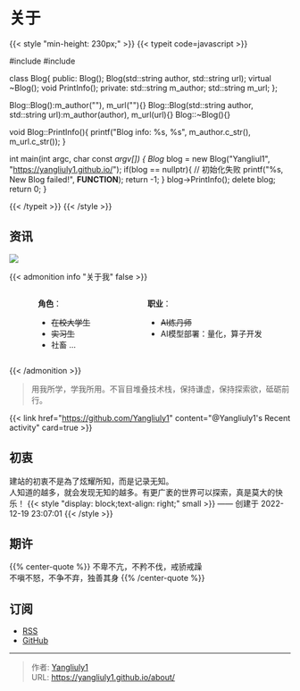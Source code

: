 # 关于


{{< style "min-height: 230px;" >}}
{{< typeit code=javascript >}}

#include <cstring>
#include <iostream>

class Blog{
public:
    Blog();
    Blog(std::string author, std::string url);
    virtual ~Blog();
    void PrintInfo();
private:
    std::string m_author;
    std::string m_url;
};

Blog::Blog():m_author(""), m_url(""){}
Blog::Blog(std::string author, std::string url):m_author(author), m_url(url){}
Blog::~Blog(){}

void Blog::PrintInfo(){
    printf("Blog info: %s, %s", m_author.c_str(), m_url.c_str());
}

int main(int argc, char const *argv[])
{
    Blog* blog = new Blog("Yangliul1", "https://yangliuly1.github.io/");
    if(blog == nullptr){  // 初始化失败
        printf("%s, New Blog failed!", __FUNCTION__);
        return -1;
    }
    blog->PrintInfo();
    delete blog;
    return 0;
}

{{< /typeit >}}
{{< /style >}}

## 资讯

[<img src="https://img.shields.io/github/followers/Yangliuly1.svg?style=social&label=Followers">](https://github.com/Yangliuly1)

{{< admonition info "关于我" false >}}

<div style="display:flex;justify-content:space-around;">
<span>

**角色**：


  - ~~在校大学生~~
  - ~~实习生~~
  - 社畜 ...  

</span>
<span>

**职业**：

  - ~~AI炼丹师~~
  - AI模型部署：量化，算子开发

</span>
</div>

{{< /admonition >}}

> 用我所学，学我所用。不盲目堆叠技术栈，保持谦虚，保持探索欲，砥砺前行。

{{< link href="https://github.com/Yangliuly1" content="@Yangliuly1's Recent activity" card=true >}}

## 初衷

建站的初衷不是為了炫耀所知，而是记录无知。  
人知道的越多，就会发现无知的越多。有更广袤的世界可以探索，真是莫大的快乐！
{{< style "display: block;text-align: right;" small >}}
  —— 创建于 2022-12-19 23:07:01
{{< /style >}}

## 期许

{{% center-quote %}}
不卑不亢，不矜不伐，戒骄戒躁  
不嗔不怒，不争不弃，独善其身
{{% /center-quote %}}

## 订阅

- [RSS](https://yangliuly1.github.io//index.xml)
- [GitHub](https://github.com/Yangliuly1/hugo-blog)



<!-- 音乐
{{< music url="https://cdn.lruihao.cn/files/nanjing.mp3" name="李志" artist="你离开了南京，从此没人和我说话" cover="https://p2.music.126.net/UuSe-Vc6rS7JtRJSQgDU2g==/2323268069553116.jpg?param=300x300" fixed=true >}}
-->


---

> 作者: [Yangliuly1](https://github.com/Yangliuly1)  
> URL: https://yangliuly1.github.io/about/  

